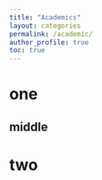 ```yaml
---
title: "Academics"
layout: categories
permalink: /academic/
author_profile: true
toc: true
---
```


# one
## middle
# two

